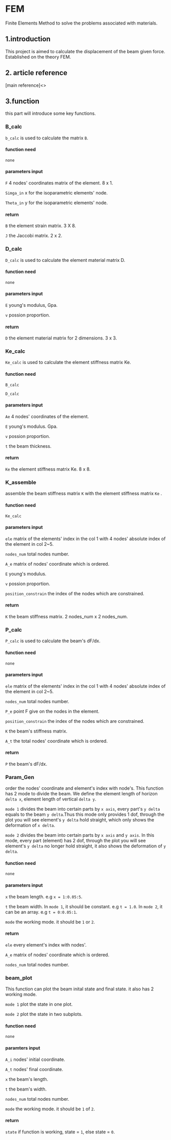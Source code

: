 # FEM

Finite Elements Method to solve the problems associated with materials.

## 1.introduction

This project is aimed to calculate the displacement of the beam given force. Established on the theory FEM.

## 2. article reference

[main reference]<> 

## 3.function 

this part will introduce some key functions.

### B_calc

`b_calc` is used to calculate the matrix `B`.

#### function need

`none`

#### parameters input

`F` 4 nodes' coordinates matrix of the element. 8 x 1. 

`Simga_in`  x for the isoparametric elements' node. 

`Theta_in`  y for the isoparametric elements' node. 

#### return

`B` the element strain matrix. 3 X 8. 

`J` the Jaccobi matrix. 2 x 2.

### D_calc

`D_calc` is used to calculate the element material matrix D.

#### function need

`none`

#### parameters input

`E` young's modulus, Gpa. 

`v` possion proportion. 

#### return

`D` the element material matrix for 2 dimensions. 3 x 3.

### Ke_calc

`Ke_calc` is used to calculate the element stiffness matrix Ke.

#### function need

`B_calc`

`D_calc`

#### parameters input

`Ae` 4 nodes' coordinates of the element. 

`E` young's modulus. Gpa. 

`v` possion proportion. 

`t` the beam thickness.

#### return

`Ke` the element stiffness matrix Ke. 8 x 8.

### K_assemble

assemble the beam stiffness matrix `K` with the element stiffness matrix `Ke` . 

#### function need

`Ke_calc`

#### parameters input

`ele` matrix of the elements' index in the col 1 with 4 nodes' absolute index of the element in col 2~5.

`nodes_num` total nodes number.

`A_e`  matrix of nodes' coordinate which is ordered.

`E` young's modulus.

`v` possion proportion.

`position_constrain` the index of the nodes which are constrained.

#### return

`K` the beam stiffness matrix. 2 nodes_num x 2 nodes_num.

### P_calc

`P_calc` is used to calculate the beam's dF/dx.

#### function need

`none`

#### parameters input

`ele` matrix of the elements' index in the col 1 with 4 nodes' absolute index of the element in col 2~5.

`nodes_num` total nodes number.

`P_e` point F give on the nodes in the element.

`position_constrain` the index of the nodes which are constrained.

`K` the beam's stiffness matrix.

`A_t` the total nodes' coordinate which is ordered.

#### return 

`P` the beam's dF/dx.

### Param_Gen

order the nodes' coordinate and element's index with node's. This function has 2 mode to divide the beam.
We define the element length of horizon `delta x`, element length of vertical `delta y`. 

`mode 1` divides the beam into certain parts by `x axis`, every part's `y delta` equals to the beam `y delta`.Thus this mode only provides 1 dof, through the plot you will see element's `y delta` hold straight, which only shows the deformation of `x delta`.

`mode 2` divides the beam into certain parts by `x axis` and `y axis`. In this mode, every part (element) has 2 
dof, through the plot you will see element's `y delta` no longer hold straight, it also shows the deformation of `y delta`.

#### function need 

`none`

#### parameters input

`x` the beam length. e.g `x = 1:0.05:5`. 

`t` the beam width. In `mode 1`, it should be constant. e.g `t = 1.0`. In `mode 2`, it can be an array. e.g `t = 0:0.05:1`.

`mode` the working mode. it should be `1` or `2`.

#### return

`ele` every element's index with nodes'.

`A_e` matrix of nodes' coordinate which is ordered.

`nodes_num` total nodes number.

### beam_plot

This function can plot the beam inital state and final state. it also has 2 working mode.

`mode 1` plot the state in one plot.

`mode 2` plot the state in two subplots.

#### function need

`none`

#### paramters input

`A_i` nodes' initial coordinate.

`A_t` nodes' final coordinate.

`x` the beam's length.

`t` the beam's width.

`nodes_num` total nodes number.

`mode` the working mode. it should be `1` of `2`.

#### return

`state` if function is working, state = `1`, else state = `0`.











